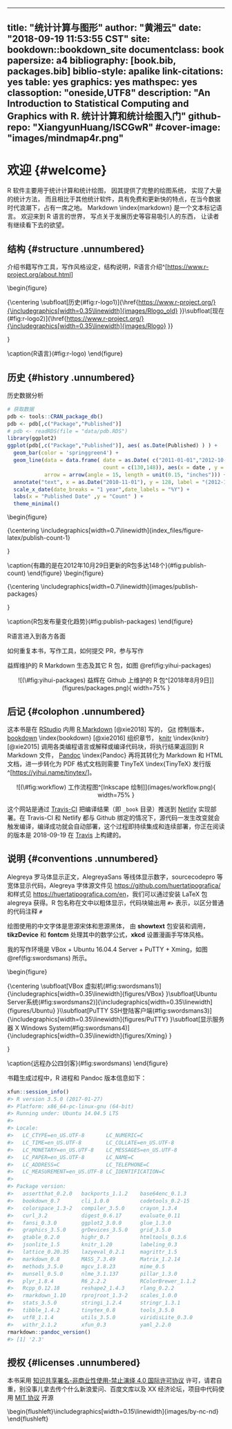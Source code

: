 
--- 
title: "统计计算与图形"
author: "黄湘云"
date: "2018-09-19 11:53:55 CST"
site: bookdown::bookdown_site
documentclass: book
papersize: a4
bibliography: [book.bib, packages.bib]
biblio-style: apalike
link-citations: yes
table: yes
graphics: yes
mathspec: yes
classoption: "oneside,UTF8"
description: "An Introduction to Statistical Computing and Graphics with R. 统计计算和统计绘图入门"
github-repo: "XiangyunHuang/ISCGwR"
#cover-image: "images/mindmap4r.png"
---



# 欢迎 {#welcome}

R 软件主要用于统计计算和统计绘图， 因其提供了完整的绘图系统， 实现了大量的统计方法， 而且相比于其他统计软件，具有免费和更新快的特点，在当今数据时代浪潮下，占有一席之地。 Markdown \index{markdown} 是一个文本标记语言。 欢迎来到 R 语言的世界， 写点关于发展历史等容易吸引人的东西， 让读者有继续看下去的欲望。

## 结构 {#structure .unnumbered}

介绍书籍写作工具，写作风格设定，结构说明，R语言介绍^[<https://www.r-project.org/about.html>]

\begin{figure}

{\centering \subfloat[历史(\#fig:r-logo1)]{\href{https://www.r-project.org/}{\includegraphics[width=0.35\linewidth]{images/Rlogo_old} }}\subfloat[现在(\#fig:r-logo2)]{\href{https://www.r-project.org/}{\includegraphics[width=0.35\linewidth]{images/Rlogo} }}

}

\caption{R语言}(\#fig:r-logo)
\end{figure}

## 历史 {#history .unnumbered}

历史数据分析


```r
# 获取数据
pdb <- tools::CRAN_package_db()
pdb <- pdb[,c("Package","Published")]
# pdb <- readRDS(file = "data/pdb.RDS")
library(ggplot2)
ggplot(pdb[,c("Package","Published")], aes( as.Date(Published) ) ) +
  geom_bar(color = 'springgreen4') + 
  geom_line(data = data.frame( date = as.Date( c("2011-01-01","2012-10-20") ),
                               count = c(130,148)), aes(x = date , y = count),
            arrow = arrow(angle = 15, length = unit(0.15, "inches"))) +
  annotate("text", x = as.Date("2010-11-01"), y = 128, label = "(2012-10-29,148)") +
  scale_x_date(date_breaks = "1 year",date_labels = "%Y") +
  labs(x = "Published Date" ,y = "Count" ) +
  theme_minimal()
```

\begin{figure}

{\centering \includegraphics[width=0.7\linewidth]{index_files/figure-latex/publish-count-1} 

}

\caption{有趣的是在2012年10月29日更新的R包多达148个}(\#fig:publish-count)
\end{figure}
\begin{figure}

{\centering \includegraphics[width=0.7\linewidth]{images/publish-packages} 

}

\caption{R包发布量变化趋势}(\#fig:publish-packages)
\end{figure}

R语言进入到各方各面

如何重复本书，写作工具，如何提交 PR，参与写作

益辉维护的 R Markdown 生态及其它 R 包，如图 \@ref(fig:yihui-packages)

<div align="center">
![(\#fig:yihui-packages) 益辉在 Github 上维护的 R 包^[2018年8月9日]](figures/packages.png){ width=75% }
</div>


## 后记 {#colophon .unnumbered}

这本书是在 [RStudio](https://www.rstudio.com/products/rstudio/download/) 内用 [R Markdown](https://rmarkdown.rstudio.com/) [@xie2018] 写的， [Git](https://git-scm.com/) 控制版本， [bookdown](https://bookdown.org/yihui/bookdown/) \index{bookdown} [@xie2016] 组织章节， [knitr](https://yihui.name/knitr/) \index{knitr} [@xie2015] 调用各类编程语言或解释或编译代码块，将执行结果返回到 R Markdown 文件， [Pandoc](http://pandoc.org) \index{Pandoc} 再将其转化为 Markdown 和 HTML 文档，进一步转化为 PDF 格式文档则需要 TinyTeX \index{TinyTeX} 发行版^[<https://yihui.name/tinytex/>]。

<div align="center">
![(\#fig:workflow) 工作流程图^[Inkscape 绘制]](images/workflow.png){ width=75% }
</div>

这个网站是通过 [Travis-CI](https://travis-ci.com/) 把编译结果（即 `_book` 目录）推送到 [Netlify](https://www.netlify.com/) 实现部署。在 Travis-CI 和 Netlify 都与 Github 绑定的情况下，源代码一发生改变就会触发编译，编译成功就会自动部署，这个过程即持续集成和连续部署，你正在阅读的版本是 2018-09-19 在 [Travis](https://travis-ci.com/XiangyunHuang/ISCGwR) 上构建的。



## 说明 {#conventions .unnumbered}

Alegreya 罗马体显示正文，AlegreyaSans 等线体显示数字，sourcecodepro 等宽体显示代码，Alegreya 字体源文件见 <https://github.com/huertatipografica/> 和样式见 <https://huertatipografica.com/en>，我们可以通过安装 LaTeX 包 alegreya 获得。R 包名称在文中以粗体显示，代码块输出用 `#>` 表示，以区分普通的代码注释 `#`

绘图使用的中文字体是思源宋体和思源黑体， 由 **showtext** 包安装和调用，**tikzDevice** 和 **fontcm** 处理其中的数学公式，**xkcd** 设置漫画手写体风格。

我的写作环境是 VBox + Ubuntu 16.04.4 Server + PuTTY + Xming，如图 \@ref(fig:swordsmans) 所示。

\begin{figure}

{\centering \subfloat[VBox 虚拟机(\#fig:swordsmans1)]{\includegraphics[width=0.35\linewidth]{figures/VBox} }\subfloat[Ubuntu Server系统(\#fig:swordsmans2)]{\includegraphics[width=0.35\linewidth]{figures/Ubuntu} }\\\subfloat[PuTTY SSH登陆客户端(\#fig:swordsmans3)]{\includegraphics[width=0.35\linewidth]{figures/PuTTY} }\subfloat[显示服务器 X Windows System(\#fig:swordsmans4)]{\includegraphics[width=0.35\linewidth]{figures/Xming} }

}

\caption{远程办公四剑客}(\#fig:swordsmans)
\end{figure}

书籍生成过程中，R 进程和 Pandoc 版本信息如下：


```r
xfun::session_info()
#> R version 3.5.0 (2017-01-27)
#> Platform: x86_64-pc-linux-gnu (64-bit)
#> Running under: Ubuntu 14.04.5 LTS
#> 
#> Locale:
#>   LC_CTYPE=en_US.UTF-8       LC_NUMERIC=C              
#>   LC_TIME=en_US.UTF-8        LC_COLLATE=en_US.UTF-8    
#>   LC_MONETARY=en_US.UTF-8    LC_MESSAGES=en_US.UTF-8   
#>   LC_PAPER=en_US.UTF-8       LC_NAME=C                 
#>   LC_ADDRESS=C               LC_TELEPHONE=C            
#>   LC_MEASUREMENT=en_US.UTF-8 LC_IDENTIFICATION=C       
#> 
#> Package version:
#>   assertthat_0.2.0   backports_1.1.2    base64enc_0.1.3   
#>   bookdown_0.7       cli_1.0.0          codetools_0.2-15  
#>   colorspace_1.3-2   compiler_3.5.0     crayon_1.3.4      
#>   curl_3.2           digest_0.6.17      evaluate_0.11     
#>   fansi_0.3.0        ggplot2_3.0.0      glue_1.3.0        
#>   graphics_3.5.0     grDevices_3.5.0    grid_3.5.0        
#>   gtable_0.2.0       highr_0.7          htmltools_0.3.6   
#>   jsonlite_1.5       knitr_1.20         labeling_0.3      
#>   lattice_0.20.35    lazyeval_0.2.1     magrittr_1.5      
#>   markdown_0.8       MASS_7.3.49        Matrix_1.2.14     
#>   methods_3.5.0      mgcv_1.8.23        mime_0.5          
#>   munsell_0.5.0      nlme_3.1.137       pillar_1.3.0      
#>   plyr_1.8.4         R6_2.2.2           RColorBrewer_1.1.2
#>   Rcpp_0.12.18       reshape2_1.4.3     rlang_0.2.2       
#>   rmarkdown_1.10     rprojroot_1.3-2    scales_1.0.0      
#>   stats_3.5.0        stringi_1.2.4      stringr_1.3.1     
#>   tibble_1.4.2       tinytex_0.8        tools_3.5.0       
#>   utf8_1.1.4         utils_3.5.0        viridisLite_0.3.0 
#>   withr_2.1.2        xfun_0.3           yaml_2.2.0
rmarkdown::pandoc_version()
#> [1] '2.3'
```


## 授权 {#licenses .unnumbered}

本书采用 [知识共享署名-非商业性使用-禁止演绎 4.0 国际许可协议](https://creativecommons.org/licenses/by-nc-nd/4.0/) 许可，请君自重，别没事儿拿去传个什么新浪爱问、百度文库以及 XX 经济论坛，项目中代码使用 [MIT 协议](https://github.com/XiangyunHuang/ISCGwR/blob/master/LICENSE) 开源


\begin{flushleft}\includegraphics[width=0.15\linewidth]{images/by-nc-nd} \end{flushleft}


